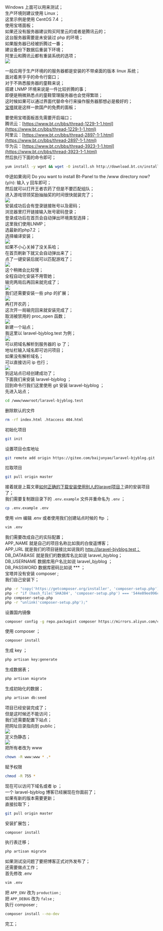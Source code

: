 Windows 上面可以用来测试；  
生产环境则建议使用 Linux；  
这里示例是使用 CentOS 7.4 ；  
使用宝塔面板；  
如果还没有服务器建议购买阿里云的或者是腾讯云的；  
这台服务器需要是未安装过 php 的环境；  
如果服务器已经被折腾过一番；  
建议备份下数据后重装下环境；  
阿里云和腾讯云都有重装系统的选项；  
![](https://baijunyao.com/uploads/article/20180422/5adc6cd93935a.jpg)  

一般应用于生产环境的的服务器都是安装的不带桌面的版本 linux 系统；  
面对着黑乎乎的命令行窗口；  
对于不熟悉服务器的童鞋来说；  
搭建 LNMP 环境来说是一件比较折腾的事；  
即便是稍微熟悉点的童鞋管理服务器也会觉得繁琐；  
这时候如果可以通过界面代替命令行来操作服务器那想必是极好的；  
[宝塔](https://bt.cn)就是这样一款国产的免费的面板；  

要使用宝塔面板首先需要开启端口；  
腾讯云：[https://www.bt.cn/bbs/thread-1229-1-1.html](https://www.bt.cn/bbs/thread-1229-1-1.html)  
阿里云：[https://www.bt.cn/bbs/thread-2897-1-1.html](https://www.bt.cn/bbs/thread-2897-1-1.html)  
华为云：[https://www.bt.cn/bbs/thread-3923-1-1.html](https://www.bt.cn/bbs/thread-3923-1-1.html)  
然后执行下面的命令即可；  
```bash  
yum install -y wget && wget -O install.sh http://download.bt.cn/install/install.sh && sh install.sh  
```  
中途如果询问 Do you want to install Bt-Panel to the /www directory now?(y/n): 输入 y 回车即可；  
然后就可以打开王者农药了但是不要匹配组队；  
进入游戏领领奖励抽抽奖的时间很快就装完了；  
![](https://baijunyao.com/uploads/article/20180422/5adc6ce5a57d3.jpg)  
安装成功后会有登录链接账号以及密码；  
浏览器里打开链接输入账号密码登录；  
登录成功后在首页会自动弹出环境类型选择；  
这里我们使用LNMP；  
选最新的php7.2 ；  
选择编译安装；  
![](https://baijunyao.com/uploads/article/20180422/5adc6cf630881.jpg)  
如果不小心关掉了没关系哈；  
在首页刷新下就又会自动弹出来了；  
点了一键安装后就可以匹配游戏了；  
![](https://baijunyao.com/uploads/article/20180422/5adc6d085e2c3.jpg)  
这个稍微会比较慢；  
全程自动化安装不用管她；  
输完两局后再回来就完成了；  
![](https://baijunyao.com/uploads/article/20180422/5adc6d1485b09.jpg)  
我们还需要安装一些 php 的扩展；  
![](https://baijunyao.com/uploads/article/20180422/5adc6d301721a.jpg)  
再打开农药；  
这次开一局输完回来就安装完成了；  
取消被禁用的 proc_open 函数；  
![](https://baijunyao.com/uploads/article/20180422/5adc6d3df41d0.jpg)  
新建一个站点；  
我这里以 laravel-bjyblog.test 为例；  
![](https://baijunyao.com/uploads/article/20180422/5adc6d4949d6d.jpg)  
可以把域名解析到服务器的 ip 了；  
地址栏输入域名即可访问项目；  
如果没有解析域名；  
可以直接访问 ip 也行；  
![](https://baijunyao.com/uploads/article/20180422/5adc6d58079da.jpg)  
到这站点已经创建成功了；  
下面我们来安装 laravel-bjyblog ；  
回到命令行我们这里使用 git 安装 laravel-bjyblog ；  
先进入站点；  
```bash  
cd /www/wwwroot/laravel-bjyblog.test  
```  
删除默认的文件  
```bash  
rm -rf index.html .htaccess 404.html  
```  
初始化项目  
```bash  
git init  
```  
设置项目仓库地址  
```bash  
git remote add origin https://gitee.com/baijunyao/laravel-bjyblog.git  
```  
拉取项目  
```bash  
git pull origin master  
```  
接着就是上篇文章[如何正确的下载安装使用别人的laravel项目？](https://baijunyao.com/article/148)讲的安装项目了；  
我们需要复制跟目录下的 `.env.example` 文件并重命名为 `.env` ；  
```bash  
cp .env.example .env  
```  
使用 vim 编辑 .env 或者使用我们创建站点时候的 ftp ；  
```bash  
vim .env  
```  
我们需要改成自己的实际配置；  
APP_NAME 就是自己的项目名称比如我的白俊遥博客；  
APP_URL 就是我们的项目链接比如说我的 http://laravel-bjyblog.test；  
DB_DATABASE 就是我们的数据库名比如说 laravel_bjyblog；  
DB_USERNAME 数据库用户名比如说 laravel_bjyblog ；  
DB_PASSWORD 数据库密码比如说 \*\*\* ；  
宝塔并没有安装 composer ;  
我们自己安装下；  
```bash  
php -r "copy('https://getcomposer.org/installer', 'composer-setup.php');"  
php -r "if (hash_file('SHA384', 'composer-setup.php') === '544e09ee996cdf60ece3804abc52599c22b1f40f4323403c44d44fdfdd586475ca9813a858088ffbc1f233e9b180f061') { echo 'Installer verified'; } else { echo 'Installer corrupt'; unlink('composer-setup.php'); } echo PHP_EOL;"  
php composer-setup.php  
php -r "unlink('composer-setup.php');"  
```  
设置国内镜像  
```bash  
composer config -g repo.packagist composer https://mirrors.aliyun.com/composer/  
```  
使用 composer ；  
```bash  
composer install  
```  
生成 key ；  
```bash  
php artisan key:generate  
```  
生成数据表；  
```bash  
php artisan migrate  
```  
生成初始化的数据；  
```bash  
php artisan db:seed  
```  
项目已经安装完成了；  
但是这时候还不能访问；  
我们还需要配置下站点；  
把网址目录指向到 public；  
![](https://baijunyao.com/uploads/article/20180422/5adc6d732277b.jpg)  
定义伪静态；  
![](https://baijunyao.com/uploads/article/20180422/5adc6d80bf43c.jpg)  
把所有者改为 www  
```bash  
chown -R www:www * .*  
```  
赋予权限  
```bash  
chmod -R 755 *  
```  
现在可以访问下域名或者 ip ；  
一个 laravel-bjyblog 博客已经展现在你面前了；  
如果有新的版本需要更新；  
直接拉取下；  
```bash  
git pull origin master  
```  
安装扩展包；  
```bash  
composer install   
```  
执行表迁移；  
```bash  
php artisan migrate  
```  
如果测试没问题了要把博客正式对外发布了；  
还需要做点工作；  
首先修改 .env   
```bash  
vim .env  
```  
把 `APP_ENV` 改为 `production` ;  
把 `APP_DEBUG` 改为 `false` ;  
执行 composer ;  
```bash  
composer install --no-dev  
```  
完工；  